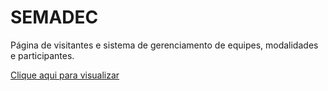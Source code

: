# SEMADEC
Página de visitantes e sistema de gerenciamento de equipes, modalidades e participantes.

<a href="https://semadec.herokuapp.com">Clique aqui para visualizar</a>
